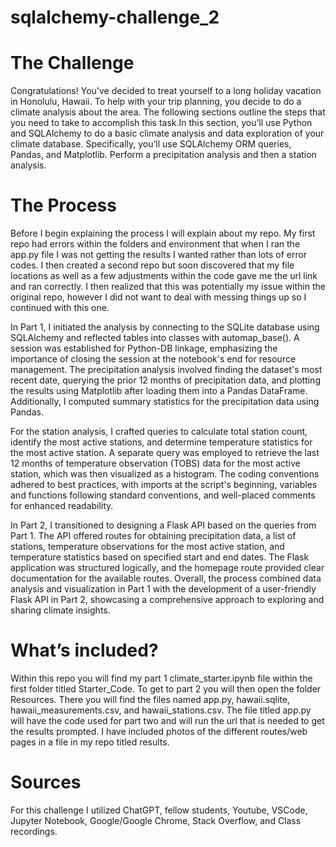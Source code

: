 # sqlalchemy-challenge_2

# The Challenge
Congratulations! You've decided to treat yourself to a long holiday vacation in Honolulu, Hawaii. To help with your trip planning, you decide to do a climate analysis about the area. The following sections outline the steps that you need to take to accomplish this task.In this section, you’ll use Python and SQLAlchemy to do a basic climate analysis and data exploration of your climate database. Specifically, you’ll use SQLAlchemy ORM queries, Pandas, and Matplotlib. Perform a precipitation analysis and then a station analysis.


# The Process
Before I begin explaining the process I will explain about my repo. My first repo had errors within the folders and environment that when I ran the app.py file I was not getting the results I wanted rather than lots of error codes. I then created a second repo but soon discovered that my file locations as well as a few adjustments within the code gave me the url link and ran correctly. I then realized that this was potentially my issue within the original repo, however I did not want to deal with messing things up so I continued with this one.

In Part 1, I initiated the analysis by connecting to the SQLite database using SQLAlchemy and reflected tables into classes with automap_base(). A session was established for Python-DB linkage, emphasizing the importance of closing the session at the notebook's end for resource management. The precipitation analysis involved finding the dataset's most recent date, querying the prior 12 months of precipitation data, and plotting the results using Matplotlib after loading them into a Pandas DataFrame. Additionally, I computed summary statistics for the precipitation data using Pandas.

For the station analysis, I crafted queries to calculate total station count, identify the most active stations, and determine temperature statistics for the most active station. A separate query was employed to retrieve the last 12 months of temperature observation (TOBS) data for the most active station, which was then visualized as a histogram. The coding conventions adhered to best practices, with imports at the script's beginning, variables and functions following standard conventions, and well-placed comments for enhanced readability.

In Part 2, I transitioned to designing a Flask API based on the queries from Part 1. The API offered routes for obtaining precipitation data, a list of stations, temperature observations for the most active station, and temperature statistics based on specified start and end dates. The Flask application was structured logically, and the homepage route provided clear documentation for the available routes. Overall, the process combined data analysis and visualization in Part 1 with the development of a user-friendly Flask API in Part 2, showcasing a comprehensive approach to exploring and sharing climate insights.

# What’s included?
Within this repo you will find my part 1 climate_starter.ipynb file within the first folder titled Starter_Code. To get to part 2 you will then open the folder Resources. There you will find the files named app.py, hawaii.sqlite, hawaii_measurements.csv, and hawaii_stations.csv. The file titled app.py will have the code used for part two and will run the url that is needed to get the results prompted. I have included photos of the different routes/web pages in a file in my repo titled results.

# Sources
For this challenge I utilized ChatGPT, fellow students, Youtube, VSCode, Jupyter Notebook, Google/Google Chrome, Stack Overflow, and Class recordings.
